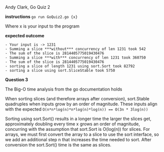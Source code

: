Andy Clark, Go Quiz 2

<b> instructions </b>
    `go run GoQuiz2.go {x}`

Where x is your input to the program

<b> expected outcome </b>

    - Your input is -> 1231
    - Summing a slice ***without*** concurrency of len 1231 took 542
    - The sum of the slice is 2814405775019430476
    - Summing a slice ***with*** concurrency of len 1231 took 360750
    - The sum of the slice is 2814405775019430476
    - sorting a slice of length 1231 using sort.Sort took 82792
    - sorting a slice using sort.SliceStable took 5750


<b> Question 3 </b>

The Big-O time analysis from the go documentation holds

When sorting slices (and therefore arrays after conversion), sort.Stable quadruples when inputs grow by an order of magnitude. These inputs align with the expected `O(n*n*log(n)*n*log(n)*log(n)) == O(3n * 3log(n))`

Sorting using sort.Sort() results in a longer time the larger the slices get, approximately doubling every time x grows an order of magnitude, concurring with the assumption that sort.Sort is O(log(n)) for slices. For arrays, we must first convert the array to a slice to use the sort interface, so we add an additional step n that increases the time needed to sort. After conversion the sort.Sort() time is the same as slices.
